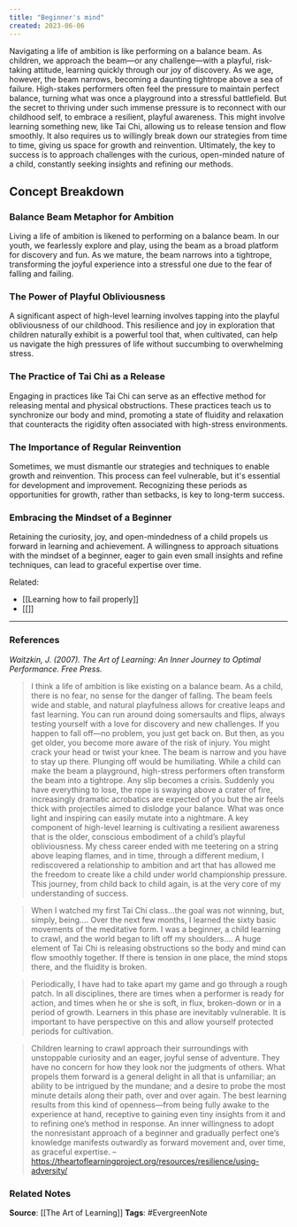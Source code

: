 ```yaml
---
title: "Beginner's mind"
created: 2023-06-06
---
```


Navigating a life of ambition is like performing on a balance beam. As children, we approach the beam—or any challenge—with a playful, risk-taking attitude, learning quickly through our joy of discovery. As we age, however, the beam narrows, becoming a daunting tightrope above a sea of failure. High-stakes performers often feel the pressure to maintain perfect balance, turning what was once a playground into a stressful battlefield. But the secret to thriving under such immense pressure is to reconnect with our childhood self, to embrace a resilient, playful awareness. This might involve learning something new, like Tai Chi, allowing us to release tension and flow smoothly. It also requires us to willingly break down our strategies from time to time, giving us space for growth and reinvention. Ultimately, the key to success is to approach challenges with the curious, open-minded nature of a child, constantly seeking insights and refining our methods.

## Concept Breakdown

### Balance Beam Metaphor for Ambition
Living a life of ambition is likened to performing on a balance beam. In our youth, we fearlessly explore and play, using the beam as a broad platform for discovery and fun. As we mature, the beam narrows into a tightrope, transforming the joyful experience into a stressful one due to the fear of falling and failing.

### The Power of Playful Obliviousness
A significant aspect of high-level learning involves tapping into the playful obliviousness of our childhood. This resilience and joy in exploration that children naturally exhibit is a powerful tool that, when cultivated, can help us navigate the high pressures of life without succumbing to overwhelming stress.

### The Practice of Tai Chi as a Release
Engaging in practices like Tai Chi can serve as an effective method for releasing mental and physical obstructions. These practices teach us to synchronize our body and mind, promoting a state of fluidity and relaxation that counteracts the rigidity often associated with high-stress environments.

### The Importance of Regular Reinvention
Sometimes, we must dismantle our strategies and techniques to enable growth and reinvention. This process can feel vulnerable, but it's essential for development and improvement. Recognizing these periods as opportunities for growth, rather than setbacks, is key to long-term success.

### Embracing the Mindset of a Beginner
Retaining the curiosity, joy, and open-mindedness of a child propels us forward in learning and achievement. A willingness to approach situations with the mindset of a beginner, eager to gain even small insights and refine techniques, can lead to graceful expertise over time.

Related:
- [[Learning how to fail properly]]
- [[]]

---
### References

*Waitzkin, J. (2007). The Art of Learning: An Inner Journey to Optimal Performance. Free Press.*

> I think a life of ambition is like existing on a balance beam. As a child, there is no fear, no sense for the danger of falling. The beam feels wide and stable, and natural playfulness allows for creative leaps and fast learning. You can run around doing somersaults and flips, always testing yourself with a love for discovery and new challenges. If you happen to fall off—no problem, you just get back on. But then, as you get older, you become more aware of the risk of injury. You might crack your head or twist your knee. The beam is narrow and you have to stay up there. Plunging off would be humiliating. While a child can make the beam a playground, high-stress performers often transform the beam into a tightrope. Any slip becomes a crisis. Suddenly you have everything to lose, the rope is swaying above a crater of fire, increasingly dramatic acrobatics are expected of you but the air feels thick with projectiles aimed to dislodge your balance. What was once light and inspiring can easily mutate into a nightmare. A key component of high-level learning is cultivating a resilient awareness that is the older, conscious embodiment of a child’s playful obliviousness. My chess career ended with me teetering on a string above leaping flames, and in time, through a different medium, I rediscovered a relationship to ambition and art that has allowed me the freedom to create like a child under world championship pressure. This journey, from child back to child again, is at the very core of my understanding of success.

> When I watched my first Tai Chi class…the goal was not winning, but, simply, being…. Over the next few months, I learned the sixty basic movements of the meditative form. I was a beginner, a child learning to crawl, and the world began to lift off my shoulders…. A huge element of Tai Chi is releasing obstructions so the body and mind can flow smoothly together. If there is tension in one place, the mind stops there, and the fluidity is broken.

> Periodically, I have had to take apart my game and go through a rough patch. In all disciplines, there are times when a performer is ready for action, and times when he or she is soft, in flux, broken-down or in a period of growth. Learners in this phase are inevitably vulnerable. It is important to have perspective on this and allow yourself protected periods for cultivation.

> Children learning to crawl approach their surroundings with unstoppable curiosity and an eager, joyful sense of adventure. They have no concern for how they look nor the judgments of others. What propels them forward is a general delight in all that is unfamiliar; an ability to be intrigued by the mundane; and a desire to probe the most minute details along their path, over and over again. The best learning results from this kind of openness—from being fully awake to the experience at hand, receptive to gaining even tiny insights from it and to refining one’s method in response. An inner willingness to adopt the nonresistant approach of a beginner and gradually perfect one’s knowledge manifests outwardly as forward movement and, over time, as graceful expertise. – https://theartoflearningproject.org/resources/resilience/using-adversity/

### Related Notes
**Source**: [[The Art of Learning]]
**Tags**: #EvergreenNote